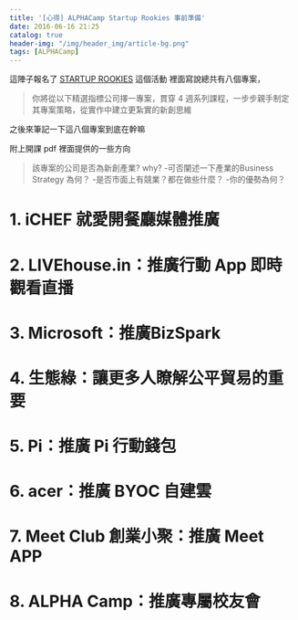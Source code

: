 ```yaml
---
title: '[心得] ALPHACamp Startup Rookies 事前準備'
date: 2016-06-16 21:25
catalog: true
header-img: "/img/header_img/article-bg.png"
tags: [ALPHACamp]
---
```

這陣子報名了 [STARTUP ROOKIES](https://startuprookies.alphacamp.co/) 這個活動
裡面寫說總共有八個專案，
>你將從以下精選指標公司擇一專案，貫穿 4 週系列課程，一步步親手制定其專案策略，從實作中建立更紮實的新創思維

之後來筆記一下這八個專案到底在幹嘛

附上開課 pdf 裡面提供的一些方向
>該專案的公司是否為新創產業? why?
-可否闡述⼀下產業的Business Strategy 為何？
-是否市⾯上有競業？都在做些什麼？
-你的優勢為何？

# 1. iCHEF 就愛開餐廳媒體推廣
# 2. LIVEhouse.in：推廣行動 App 即時觀看直播
# 3. Microsoft：推廣BizSpark
# 4. 生態綠：讓更多人瞭解公平貿易的重要
# 5. Pi：推廣 Pi 行動錢包
# 6. acer：推廣 BYOC 自建雲
# 7. Meet Club 創業小聚：推廣 Meet APP
# 8. ALPHA Camp：推廣專屬校友會
